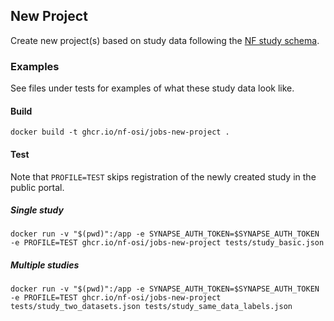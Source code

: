 ## New Project

Create new project(s) based on study data following the [NF study schema](https://github.com/nf-osi/dcc-site/blob/main/lib/study-schema.json). 

### Examples

See files under tests for examples of what these study data look like.

#### Build

`docker build -t ghcr.io/nf-osi/jobs-new-project .`

#### Test

Note that `PROFILE=TEST` skips registration of the newly created study in the public portal. 

##### Single study

`docker run -v "$(pwd)":/app -e SYNAPSE_AUTH_TOKEN=$SYNAPSE_AUTH_TOKEN -e PROFILE=TEST ghcr.io/nf-osi/jobs-new-project tests/study_basic.json`

##### Multiple studies

`docker run -v "$(pwd)":/app -e SYNAPSE_AUTH_TOKEN=$SYNAPSE_AUTH_TOKEN -e PROFILE=TEST ghcr.io/nf-osi/jobs-new-project tests/study_two_datasets.json tests/study_same_data_labels.json`

